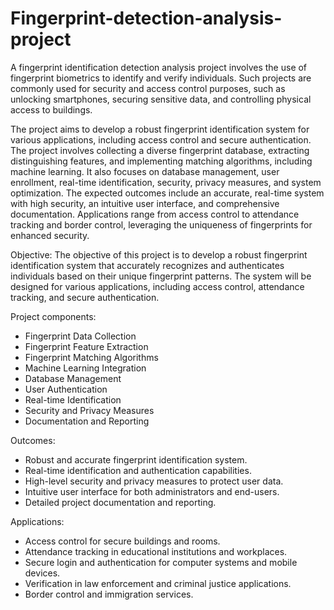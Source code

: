 # Fingerprint-detection-analysis-project

A fingerprint identification detection analysis project involves the use of fingerprint biometrics to identify and verify individuals. Such projects are commonly used for security 
and access control purposes, such as unlocking smartphones, securing sensitive data, and controlling physical access to buildings. 

The project aims to develop a robust fingerprint identification system for various applications, including access control and secure authentication. The project involves collecting a diverse fingerprint database, extracting distinguishing features, and implementing matching algorithms, including machine learning. It also focuses on database management, user enrollment, real-time identification, security, privacy measures, and system optimization. The expected outcomes include an accurate, real-time system with high security, an intuitive user interface, and comprehensive documentation. Applications range from access control to attendance tracking and border control, leveraging the uniqueness of fingerprints for enhanced security.

Objective:
The objective of this project is to develop a robust fingerprint identification system that accurately recognizes and authenticates individuals based on their unique fingerprint patterns. 
The system will be designed for various applications, including access control, attendance tracking, and secure authentication.

Project components:
- Fingerprint Data Collection
- Fingerprint Feature Extraction
- Fingerprint Matching Algorithms
- Machine Learning Integration
- Database Management
- User Authentication
- Real-time Identification
- Security and Privacy Measures
- Documentation and Reporting

Outcomes:
- Robust and accurate fingerprint identification system.
- Real-time identification and authentication capabilities.
- High-level security and privacy measures to protect user data.
- Intuitive user interface for both administrators and end-users.
- Detailed project documentation and reporting.

Applications:
- Access control for secure buildings and rooms.
- Attendance tracking in educational institutions and workplaces.
- Secure login and authentication for computer systems and mobile devices.
- Verification in law enforcement and criminal justice applications.
- Border control and immigration services.




